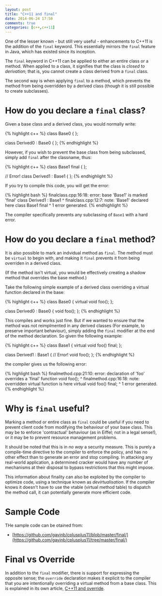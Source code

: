 ```yaml
---
layout: post
title: "C++11 and final"
date: 2014-06-24 17:50
comments: true
categories: [c++,c++11]
---
```


One of the lesser known - but still very useful - enhancements to C++11 is
the addition of the `final` keyword.  This essentially mirrors the `final`
feature in Java, which has existed since its inception.

<!--more-->

The `final` keyword in C++11 can be applied to either an entire class or a
method.  When applied to a class, it signifies that the class is *closed to
derivation*; that is, you cannot create a class derived from a `final`
class.

The second way is when applying `final` to a method, which prevents the
method from being overridden by a derived class (though it is still possible
to create subclasses).

# How do you declare a `final` class?

Given a base class and a derived class, you would normally write:

{% highlight c++ %}
class Base0
{
};

class Derived0 : Base0
{
};
{% endhighlight %}

However, if you wish to prevent the base class from being subclassed, simply
add `final` after the classname, thus:

{% highlight c++ %}
class Base1 final
{
};

// Error!
class Derived1 : Base1
{
};
{% endhighlight %}

If you try to compile this code, you will get the error:

{% highlight bash %}
finalclass.cpp:16:18: error: base 'Base1' is marked 'final'
class Derived1 : Base1
                 ^
finalclass.cpp:12:7: note: 'Base1' declared here
class Base1 final
      ^
1 error generated.
{% endhighlight %}

The compiler specifically prevents any subclassing of `Base1` with a hard
error.

# How do you declare a `final` method?

It is also possible to mark an indvidual method as `final`.  The method must
be `virtual` to begin with, and making it `final` prevents it from being
overriden in a derived class.

(If the method isn't virtual, you would be effectively creating a shadow
method that overrides the base method.)

Take the following simple example of a derived class overriding a virtual
function declared in the base:

{% highlight c++ %}
class Base0
{
    virtual void foo();
};

class Derived0 : Base0
{
    void foo();
};
{% endhighlight %}

This compiles and works just fine.  But if we wanted to ensure that the
method was not reimplmented in any derived classes (For example, to preserve
important behaviour), simply adding the `final` modifier at the end of the
method declaration.  So given the following example:

{% highlight c++ %}
class Base1
{
    virtual void foo() final;
};

class Derived1 : Base1
{
    // Error!
    void foo();
};
{% endhighlight %}

the compiler gives us the following error:

{% highlight bash %}
finalmethod.cpp:21:10: error: declaration of 'foo' overrides a 'final' function
    void foo();
         ^
finalmethod.cpp:16:18: note: overridden virtual function is here
    virtual void foo() final;
                 ^
1 error generated.
{% endhighlight %}

# Why is `final` useful?

Marking a method or entire class as `final` could be useful if you need to
prevent client code from modifying the behaviour of your base class.  This
may be to enforce 'contractual' behaviour (as in Eiffel; not in a legal
sense!), or it may be to prevent resource management problems.

It should be noted that this is in *no way* a security measure.  This is
purely a compile-time directive to the compiler to enforce the policy, and
has no other effect than to generate an error and stop compiling.  In
attacking any real-world application, a determined cracker would have any
number of mechanisms at their disposal to bypass restrictions that this
might impose.

This information about finality can also be exploited by the compiler to
optimize code, using a technique known as *devirtualisation*. If the
compiler knows it doesn't have to use the vtable (virtual method table) to
dispatch the method call, it can potentially generate more efficient code.

# Sample Code

THe sample code can be otained from:

 * [https://github.com/gavinb/cplusplus11/blob/master/final/](https://github.com/gavinb/cplusplus11/tree/master/final/)

# Final vs Override

In addition to the `final` modifier, there is support for expressing the
opposite sense; the `override` declaration makes it explicit to the compiler
that you are intentionally overriding a virtual method from a base class.
This is explained in its own article, [C++11 and
override](/2014/06/c-plus-plus-11-and-override.html).

